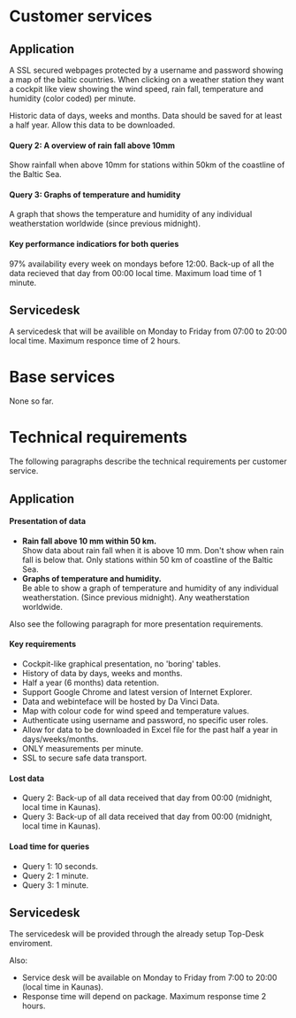 # Customer services

## Application

A SSL secured webpages protected by a username and password showing a map of the baltic countries. When clicking on a weather station they want a cockpit like view showing the wind speed, rain fall, temperature and humidity (color coded) per minute.

Historic data of days, weeks and months. Data should be saved for at least a half year. Allow this data to be downloaded.

#### Query 2: A overview of rain fall above 10mm

Show rainfall when above 10mm for stations within 50km of the coastline of the Baltic Sea.

#### Query 3:  Graphs of temperature and humidity

A graph that shows the temperature and humidity of any individual weatherstation worldwide (since previous midnight).

#### Key performance indicatiors for both queries

97% availability every week on mondays before 12:00. Back-up of all the data recieved that day from 00:00 local time. Maximum load time of 1 minute.

## Servicedesk

A servicedesk that will be availible on Monday to Friday from 07:00 to 20:00 local time.
Maximum responce time of 2 hours.

# Base services

None so far.

# Technical requirements

The following paragraphs describe the technical requirements per customer service.

## Application

#### Presentation of data

- __Rain fall above 10 mm within 50 km.__  
Show data about rain fall when it is above 10 mm. Don't show when rain fall is below that. Only stations within 50 km of coastline of the Baltic Sea.
- __Graphs of temperature and humidity.__  
Be able to show a graph of temperature and humidity of any individual weatherstation. (Since previous midnight). Any weatherstation worldwide.

Also see the following paragraph for more presentation requirements.

#### Key requirements

- Cockpit-like graphical presentation, no 'boring' tables.
- History of data by days, weeks and months.
- Half a year (6 months) data retention.
- Support Google Chrome and latest version of Internet Explorer.
- Data and webinteface will be hosted by Da Vinci Data.
- Map with colour code for wind speed and temperature values.
- Authenticate using username and password, no specific user roles.
- Allow for data to be downloaded in Excel file for the past half a year in days/weeks/months.
- ONLY measurements per minute.
- SSL to secure safe data transport.

#### Lost data
- Query 2: Back-up of all data received that day from 00:00 (midnight, local time in Kaunas).
- Query 3: Back-up of all data received that day from 00:00 (midnight, local time in Kaunas).

#### Load time for queries

- Query 1: 10 seconds.
- Query 2: 1 minute.
- Query 3: 1 minute.

## Servicedesk

The servicedesk will be provided through the already setup Top-Desk enviroment.

Also:

- Service desk will be available on Monday to Friday from 7:00 to 20:00 (local time in Kaunas).
- Response time will depend on package. Maximum response time 2 hours.